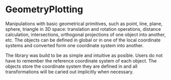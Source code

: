 # GeometryPlotting

Manipulations with basic geometrical primitives, such as point, line, plane, sphere, triangle in 3D space: translation and rotation operations, distance calculation, intersections, orthogonal projections of one object into another, etc. The objects can be defined in global or in one of the local coordinate systems and converted form one coordinate system into another.

The library was build to be as simple and intuitive as posible. Users do not have to remember the reference coordinate system of each object. The objects store the coordinate system they are defined in and all transformations will be caried out implicitly when necessary.

